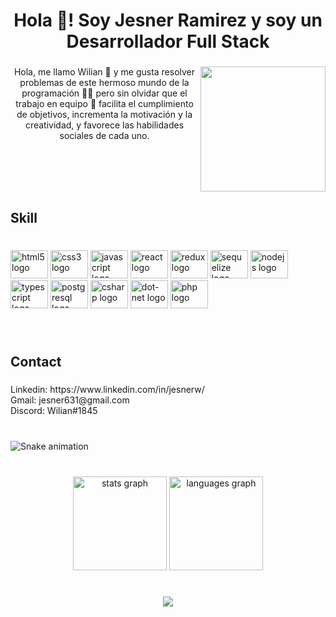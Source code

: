 <h1 align="center">Hola 👋! Soy Jesner Ramirez y soy un Desarrollador Full Stack</h1>

###

<img align="right" height="200" src="https://cdn.filestackcontent.com/efbSR18hT5uRKuo0zoMA"  />

###

<p align="center">Hola, me llamo Wilian 👋 y me gusta resolver problemas de este hermoso mundo de la programación 👨‍💻 pero sin olvidar que el trabajo en equipo 💪 facilita el cumplimiento de objetivos, incrementa la motivación y la creatividad, y favorece las habilidades sociales de cada uno.</p>

###

<br clear="both">

<h2 align="left">Skill</h2>

###

<br clear="both">

<div align="left">
  <img src="https://cdn.jsdelivr.net/gh/devicons/devicon/icons/html5/html5-original.svg" height="45" width="60" alt="html5 logo"  />
  <img src="https://cdn.jsdelivr.net/gh/devicons/devicon/icons/css3/css3-original.svg" height="45" width="60" alt="css3 logo"  />
  <img src="https://cdn.jsdelivr.net/gh/devicons/devicon/icons/javascript/javascript-original.svg" height="45" width="60" alt="javascript logo"  />
  <img src="https://cdn.jsdelivr.net/gh/devicons/devicon/icons/react/react-original.svg" height="45" width="60" alt="react logo"  />
  <img src="https://cdn.jsdelivr.net/gh/devicons/devicon/icons/redux/redux-original.svg" height="45" width="60" alt="redux logo"  />
  <img src="https://cdn.jsdelivr.net/gh/devicons/devicon/icons/sequelize/sequelize-original.svg" height="45" width="60" alt="sequelize logo"  />
  <img src="https://cdn.jsdelivr.net/gh/devicons/devicon/icons/nodejs/nodejs-original.svg" height="45" width="60" alt="nodejs logo"  />
  <img src="https://cdn.jsdelivr.net/gh/devicons/devicon/icons/typescript/typescript-plain.svg" height="45" width="60" alt="typescript logo"  />
  <img src="https://cdn.jsdelivr.net/gh/devicons/devicon/icons/postgresql/postgresql-original.svg" height="45" width="60" alt="postgresql logo"  />
  <img src="https://cdn.jsdelivr.net/gh/devicons/devicon/icons/csharp/csharp-original.svg" height="45" width="60" alt="csharp logo"  />
  <img src="https://cdn.jsdelivr.net/gh/devicons/devicon/icons/dot-net/dot-net-original.svg" height="45" width="60" alt="dot-net logo"  />
  <img src="https://cdn.jsdelivr.net/gh/devicons/devicon/icons/php/php-original.svg" height="45" width="60" alt="php logo"  />
</div>

###

<br clear="both">

<h2 align="left">Contact</h2>

###

<p align="left">Linkedin: https://www.linkedin.com/in/jesnerw/<br>Gmail: jesner631@gmail.com<br>Discord: Wilian#1845</p>

###

<br clear="both">

<img src="https://raw.githubusercontent.com/JesnerW/JesnerW/output/snake.svg" alt="Snake animation" />

###

<br clear="both">

<div align="center">
  <img src="https://github-readme-stats.vercel.app/api?hide_title=false&hide_rank=false&show_icons=true&include_all_commits=true&count_private=true&disable_animations=false&theme=dracula&locale=en&hide_border=false&username=jesnerw" height="150" alt="stats graph"  />
  <img src="https://github-readme-stats.vercel.app/api/top-langs?locale=en&hide_title=false&layout=compact&card_width=320&langs_count=5&theme=dracula&hide_border=false&username=jesnerw" height="150" alt="languages graph"  />
</div>

###

<br clear="both">

<div align="center">
  <img src="https://profile-counter.glitch.me/jesnerw/count.svg?"  />
</div>

###
